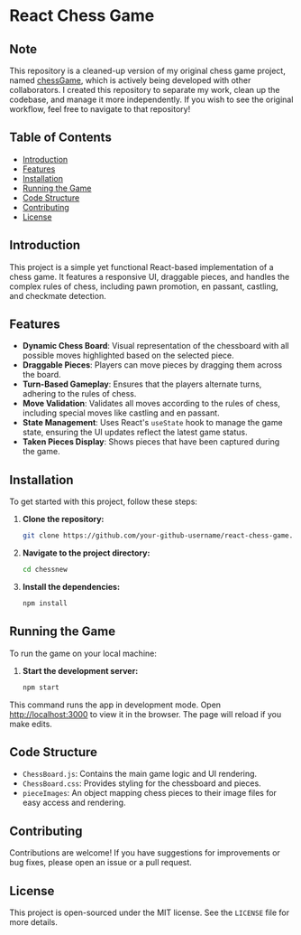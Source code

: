 # React Chess Game
## Note
This repository is a cleaned-up version of my original chess game project, named [chessGame](https://github.com/muhammadshah0815/chessGame), which is actively being developed with other collaborators. I created this repository to separate my work, clean up the codebase, and manage it more independently. If you wish to see the original workflow, feel free to navigate to that repository!

## Table of Contents
- [Introduction](#introduction)
- [Features](#features)
- [Installation](#installation)
- [Running the Game](#running-the-game)
- [Code Structure](#code-structure)
- [Contributing](#contributing)
- [License](#license)

## Introduction
This project is a simple yet functional React-based implementation of a chess game. It features a responsive UI, draggable pieces, and handles the complex rules of chess, including pawn promotion, en passant, castling, and checkmate detection.

## Features
- **Dynamic Chess Board**: Visual representation of the chessboard with all possible moves highlighted based on the selected piece.
- **Draggable Pieces**: Players can move pieces by dragging them across the board.
- **Turn-Based Gameplay**: Ensures that the players alternate turns, adhering to the rules of chess.
- **Move Validation**: Validates all moves according to the rules of chess, including special moves like castling and en passant.
- **State Management**: Uses React's `useState` hook to manage the game state, ensuring the UI updates reflect the latest game status.
- **Taken Pieces Display**: Shows pieces that have been captured during the game.

## Installation
To get started with this project, follow these steps:

1. **Clone the repository:**
    ```bash
    git clone https://github.com/your-github-username/react-chess-game.git
    ```

2. **Navigate to the project directory:**
    ```bash
    cd chessnew
    ```

3. **Install the dependencies:**
    ```bash
    npm install
    ```

## Running the Game
To run the game on your local machine:

1. **Start the development server:**
    ```bash
    npm start
    ```

This command runs the app in development mode. Open [http://localhost:3000](http://localhost:3000) to view it in the browser. The page will reload if you make edits.

## Code Structure
- `ChessBoard.js`: Contains the main game logic and UI rendering.
- `ChessBoard.css`: Provides styling for the chessboard and pieces.
- `pieceImages`: An object mapping chess pieces to their image files for easy access and rendering.

## Contributing
Contributions are welcome! If you have suggestions for improvements or bug fixes, please open an issue or a pull request.

## License
This project is open-sourced under the MIT license. See the `LICENSE` file for more details.

